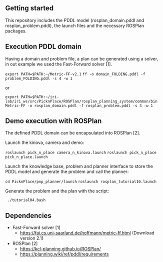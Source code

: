 
## Getting started

This repository includes the PDDL model (rosplan_domain.pddl and rosplan_problem.pddl), the launch files and the necessary ROSPlan packages.

## Execution PDDL domain

Having a domain and problem file, a plan can be generated using a solver, in out example we used the Fast-Forward solver [1].

``export PATH=$PATH:~/Metric-FF-v2.1``
``ff -o domain_FOLDING.pddl -f problem_FOLDING.pddl -s 4 -w 1``

or 

``export PATH=$PATH:~/iri-lab/iri_ws/src/PicknPlace/ROSPlan/rosplan_planning_system/common/bin``
``Metric-FF -o rosplan_domain.pddl -f rosplan_problem.pddl -s 3 -w 1``

## Demo execution with ROSPlan

The defined PDDL domain can be encapsulated into ROSPlan [2]. 

Launch the kinova, camera and demo:

``roslaunch pick_n_place camera_n_kinova.launch``
``roslaunch pick_n_place pick_n_place.launch``

Launch the knowledge base, problem and planner interface to store the PDDL model and generate the problem and call the planner:

``cd PicknPlace/pnp_planner/launch``
``roslaunch rosplan_tutorial10.launch``

Generate the problem and the plan with the script:

`` ./tutorial04.bash``


## Dependencies

- Fast-Forward solver [1]
    - https://fai.cs.uni-saarland.de/hoffmann/metric-ff.html (Download version 2.1)
- ROSPlan [2]
    - https://kcl-planning.github.io/ROSPlan/
    - https://planning.wiki/ref/pddl/requirements

